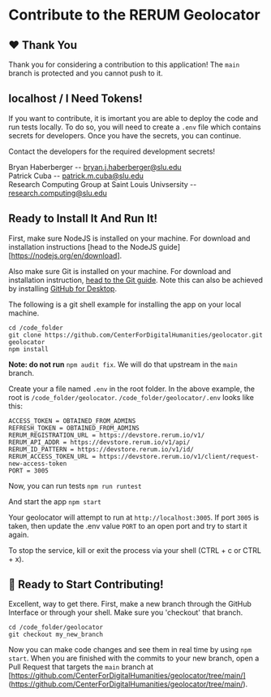 # Contribute to the RERUM Geolocator

## ❤️ Thank You

Thank you for considering a contribution to this application!  The `main` branch is protected and you cannot push to it. 

## localhost / I Need Tokens!

If you want to contribute, it is imortant you are able to deploy the code and run tests locally.  To do so, you will need to create a `.env` file which contains secrets for developers.  Once you have the secrets, you can continue.

Contact the developers for the required development secrets!

Bryan Haberberger -- bryan.j.haberberger@slu.edu  
Patrick Cuba -- patrick.m.cuba@slu.edu  
Research Computing Group at Saint Louis Univsersity -- research.computing@slu.edu  

## Ready to Install It And Run It!

First, make sure NodeJS is installed on your machine.  For download and installation instructions [head to the NodeJS guide][https://nodejs.org/en/download].

Also make sure Git is installed on your machine.  For download and installation instruction, [head to the Git guide](https://git-scm.com/downloads).  Note this can also be achieved by installing [GitHub for Desktop](https://desktop.github.com/).  

The following is a git shell example for installing the app on your local machine.

```
cd /code_folder
git clone https://github.com/CenterForDigitalHumanities/geolocator.git geolocator
npm install
```
**Note: do not run** `npm audit fix`.  We will do that upstream in the `main` branch.

Create your a file named `.env` in the root folder.  In the above example, the root is `/code_folder/geolocator`.  `/code_folder/geolocator/.env` looks like this:

```
ACCESS_TOKEN = OBTAINED_FROM_ADMINS
REFRESH_TOKEN = OBTAINED_FROM_ADMINS
RERUM_REGISTRATION_URL = https://devstore.rerum.io/v1/
RERUM_API_ADDR = https://devstore.rerum.io/v1/api/
RERUM_ID_PATTERN = https://devstore.rerum.io/v1/id/
RERUM_ACCESS_TOKEN_URL = https://devstore.rerum.io/v1/client/request-new-access-token
PORT = 3005
```

Now, you can run tests
`npm run runtest`

And start the app
`npm start`

Your geolocator will attempt to run at `http://localhost:3005`.  If port `3005` is taken, then update the .env value `PORT` to an open port and try to start it again.

To stop the service, kill or exit the process via your shell (CTRL + c or CTRL + x).

## 🎉 Ready to Start Contributing!

Excellent, way to get there.  First, make a new branch through the GitHub Interface or through your shell.  Make sure you 'checkout' that branch.

```
cd /code_folder/geolocator
git checkout my_new_branch
```

Now you can make code changes and see them in real time by using `npm start`.  When you are finished with the commits to your new branch, open a Pull Request that targets the `main` branch at [https://github.com/CenterForDigitalHumanities/geolocator/tree/main/] (https://github.com/CenterForDigitalHumanities/geolocator/tree/main/).
